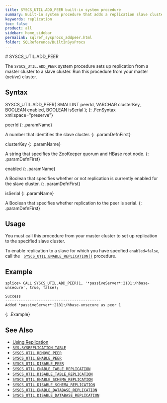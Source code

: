 ```yaml
---
title: SYSCS_UTIL.ADD_PEER built-in system procedure
summary: Built-in system procedure that adds a replication slave cluster.
keywords: replication
toc: false
product: all
sidebar: home_sidebar
permalink: sqlref_sysprocs_addpeer.html
folder: SQLReference/BuiltInSysProcs
---
```

<section>
<div class="TopicContent" data-swiftype-index="true" markdown="1">
# SYSCS_UTIL.ADD_PEER

The `SYSCS_UTIL.ADD_PEER` system procedure sets up replication from a master cluster to a slave cluster. Run this procedure from your master (*active*) cluster.


## Syntax

<div class="fcnWrapperWide" markdown="1">
    SYSCS_UTIL.ADD_PEER( SMALLINT peerId,
                         VARCHAR  clusterKey,
                         BOOLEAN  enabled,
                         BOOLEAN  isSerial );
{: .FcnSyntax xml:space="preserve"}

</div>

<div class="paramList" markdown="1">

peerId
{: .paramName}

A number that identifies the slave cluster.
{: .paramDefnFirst}

clusterKey
{: .paramName}

A string that specifies the ZooKeeper quorum and HBase root node.
{: .paramDefnFirst}

enabled
{: .paramName}

A Boolean that specifies whether or not replication is currently enabled for the slave cluster.
{: .paramDefnFirst}

isSerial
{: .paramName}

A Boolean that specifies whether replication to the peer is serial.
{: .paramDefnFirst}

</div>

## Usage

You must call this procedure from your master cluster to set up replication to the specified slave cluster.

To enable replication to a slave for which you have specfied `enabled=false`, call the &nbsp;&nbsp;[`SYSCS_UTIL.ENABLE_REPLICATION()`](sqlref_sysprocs_enabledbreplication.html) procedure.

## Example

```
splice> CALL SYSCS_UTIL.ADD_PEER(1, '*passiveServer*:2181:/hbase-unsecure', true, false);

Success
-------------------------------------------
Added *passiveServer*:2181:/hbase-unsecure as peer 1
```
{: .Example}

## See Also

* [Using Replication](developers_fundamentals_replication.html)
* [`SYS.SYSREPLICATION TABLE`](sqlref_systables_sysreplication.html)
* [`SYSCS_UTIL.REMOVE_PEER`](sqlref_sysprocs_removepeer.html)
* [`SYSCS_UTIL.ENABLE_PEER`](sqlref_sysprocs_enablepeer.html)
* [`SYSCS_UTIL.DISABLE_PEER`](sqlref_sysprocs_disablepeer.html)
* [`SYSCS_UTIL.ENABLE_TABLE_REPLICATION`](sqlref_sysprocs_enabletablereplication.html)
* [`SYSCS_UTIL.DISABLE_TABLE_REPLICATION`](sqlref_sysprocs_disabletablereplication.html)
* [`SYSCS_UTIL.ENABLE_SCHEMA_REPLICATION`](sqlref_sysprocs_enableschemareplication.html)
* [`SYSCS_UTIL.DISABLE_SCHEMA_REPLICATION`](sqlref_sysprocs_disableschemareplication.html)
* [`SYSCS_UTIL.ENABLE_DATABASE_REPLICATION`](sqlref_sysprocs_enabledbreplication.html)
* [`SYSCS_UTIL.DISABLE_DATABASE_REPLICATION`](sqlref_sysprocs_disabledbreplication.html)

</div>
</section>

